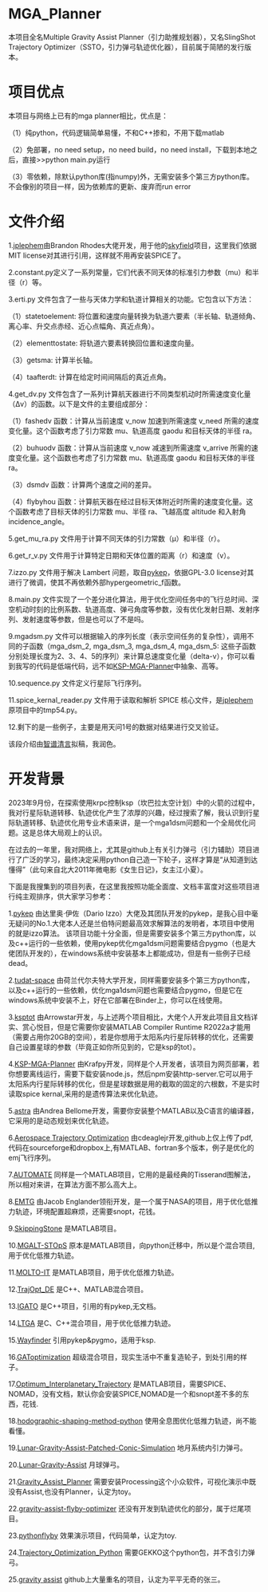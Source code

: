 # MGA_Planner

本项目全名Multiple Gravity Assist Planner（引力助推规划器），又名SlingShot Trajectory Optimizer（SSTO，引力弹弓轨迹优化器），目前属于简陋的发行版本。


# 项目优点

本项目与网络上已有的mga planner相比，优点是：

  （1）纯python，代码逻辑简单易懂，不和C++掺和，不用下载matlab

  （2）免部署，no need setup，no need build，no need install，下载到本地之后，直接>>python main.py运行

  （3）零依赖，除默认python库(指numpy)外，无需安装多个第三方python库。不会像别的项目一样，因为依赖库的更新、废弃而run error

# 文件介绍

1.[jplephem](https://github.com/brandon-rhodes/python-jplephem)由Brandon Rhodes大佬开发，用于他的[skyfield](https://github.com/skyfielders/python-skyfield/)项目，这里我们依据MIT license对其进行引用，这样就不用再安装SPICE了。

2.constant.py定义了一系列常量，它们代表不同天体的标准引力参数（mu）和半径（r）等。

3.erti.py 文件包含了一些与天体力学和轨道计算相关的功能。它包含以下方法：

  （1）statetoelement: 将位置和速度向量转换为轨道六要素（半长轴、轨道倾角、离心率、升交点赤经、近心点幅角、真近点角）。
       
  （2）elementtostate: 将轨道六要素转换回位置和速度向量。
       
  （3）getsma: 计算半长轴。
       
  （4）taafterdt: 计算在给定时间间隔后的真近点角。

4.get_dv.py 文件包含了一系列计算航天器进行不同类型机动时所需速度变化量（Δv）的函数。以下是文件的主要组成部分：

  （1）fashedv 函数：计算从当前速度 v_now 加速到所需速度 v_need 所需的速度变化量。这个函数考虑了引力常数 mu、轨道高度 gaodu 和目标天体的半径 ra。
       
  （2）buhuodv 函数：计算从当前速度 v_now 减速到所需速度 v_arrive 所需的速度变化量。这个函数也考虑了引力常数 mu、轨道高度 gaodu 和目标天体的半径 ra。
       
  （3）dsmdv 函数：计算两个速度之间的差异。
       
  （4）flybyhou 函数：计算航天器在经过目标天体附近时所需的速度变化量。这个函数考虑了目标天体的引力常数 mu、半径 ra、飞越高度 altitude 和入射角 incidence_angle。

5.get_mu_ra.py 文件用于计算不同天体的引力常数（μ）和半径（r）。

6.get_r_v.py 文件用于计算特定日期和天体位置的距离（r）和速度（v）。

7.izzo.py 文件用于解决 Lambert 问题，取自[pykep](https://github.com/esa/pykep)，依据GPL-3.0 license对其进行了微调，使其不再依赖外部hypergeometric_f函数。

8.main.py 文件实现了一个差分进化算法，用于优化空间任务中的飞行总时间、深空机动时刻的比例系数、轨道高度、弹弓角度等参数，没有优化发射日期、发射序列、发射速度等参数，但是也可以了不是吗。

9.mgadsm.py 文件可以根据输入的序列长度（表示空间任务的复杂性），调用不同的子函数（mga_dsm_2, mga_dsm_3, mga_dsm_4, mga_dsm_5: 这些子函数分别处理长度为2、3、4、5的序列）来计算总速度变化量（delta-v），你可以看到我写的代码是低端代码，远不如[KSP-MGA-Planner](https://github.com/Krafpy/KSP-MGA-Planner)中抽象、高等。

10.sequence.py 文件定义行星际飞行序列。

11.spice_kernal_reader.py 文件用于读取和解析 SPICE 核心文件，是[jplephem](https://github.com/brandon-rhodes/python-jplephem)原项目中的tmp54.py。

12.剩下的是一些例子，主要是用天问1号的数据对结果进行交叉验证。

该段介绍由[智谱清言](https://chatglm.cn/)拟稿，我润色。

# 开发背景

2023年9月份，在探索使用krpc控制ksp（坎巴拉太空计划）中的火箭的过程中，我对行星际轨道转移、轨迹优化产生了浓厚的兴趣，经过搜索了解，我认识到行星际轨道转移、轨迹优化用专业术语来讲，是一个mga1dsm问题和一个全局优化问题。这是总体大局观上的认识。

在过去的一年里，我对网络上，尤其是github上有关引力弹弓（引力辅助）项目进行了广泛的学习，最终决定采用python自己造一下轮子，这样才算是“从知道到达懂得”（此句来自北大2011年微电影《女生日记》，女主江小夏）。

下面是我搜集到的项目列表，在这里我按照功能全面度、文档丰富度对这些项目进行纯主观排序，供大家学习参考：

1.[pykep](https://github.com/esa/pykep)
由达里奥·伊佐（Dario Izzo）大佬及其团队开发的pykep，是我心目中毫无疑问的No.1.大佬本人还是兰伯特问题最高效求解算法的发明者，本项目中使用的就是izzo算法。
该项目功能十分全面，但是需要安装多个第三方python库，以及c++运行的一些依赖，使用pykep优化mga1dsm问题需要结合pygmo（也是大佬团队开发的），在windows系统中安装基本上都能成功，但是有一些例子已经dead。

2.[tudat-space](https://github.com/tudat-team/tudatpy)
由荷兰代尔夫特大学开发，同样需要安装多个第三方python库，以及c++运行的一些依赖，优化mga1dsm问题也需要结合pygmo，但是它在windows系统中安装不上，好在它部署在Binder上，你可以在线使用。

3.[ksptot](https://github.com/Arrowstar/ksptot)
由Arrowstar开发，与上述两个项目相比，大佬个人开发此项目且文档详实、赏心悦目，但是它需要你安装MATLAB Compiler Runtime R2022a才能用（需要占用你20GB的空间），若是你想用于太阳系内行星际转移的优化，还需要自己设置星球的参数（毕竟正如你所见到的，它是ksp的tot）。

4.[KSP-MGA-Planner](https://github.com/Krafpy/KSP-MGA-Planner)
由Krafpy开发，同样是个人开发者，该项目为网页部署，若你想要离线运行，需要下载安装node.js，然后npm安装http-server.它可以用于太阳系内行星际转移的优化，但是星球数据是用的截取的固定的六根数，不是实时读取spice kernal,采用的是遗传算法来优化轨迹。

5.[astra](https://github.com/andreabellome/astra)
由Andrea Bellome开发，需要你安装整个MATLAB以及C语言的编译器，它采用的是动态规划来优化轨迹。

6.[Aerospace Trajectory Optimization](https://sourceforge.net/projects/aero-trajectory-optimization/files/)
由cdeaglejr开发,github上仅上传了pdf,代码在sourceforge和dropbox上,有MATLAB、fortran多个版本，例子是优化的emj飞行序列。

7.[AUTOMATE](https://github.com/HadrienAFSA/AUTOMATE)
同样是一个MATLAB项目，它用的是最经典的Tisserand图解法，所以相对来讲，在算法方面不那么高大上。

8.[EMTG](https://github.com/nasa/EMTG)
由Jacob Englander领衔开发，是一个属于NASA的项目，用于优化低推力轨迹，环境配置超麻烦，还需要snopt，花钱。

9.[SkippingStone](https://github.com/rodyo/FEX-SkippingStone)
是MATLAB项目。

10.[MGALT-STOpS](https://github.com/jpcaldwell01/PI_MGALT_STOpS)
原本是MATLAB项目，向python迁移中，所以是个混合项目,用于优化低推力轨迹。

11.[MOLTO-IT](https://github.com/uc3m-aerospace/MOLTO-IT)
是MATLAB项目，用于优化低推力轨迹。

12.[TrajOpt_DE](https://github.com/padmanabhapsimha/TrajOpt_DE)
是C++、MATLAB混合项目。

13.[IGATO](https://github.com/tingspain/IGATO)
是C++项目，引用的有pykep,无文档。

14.[LTGA](https://github.com/Lpyshmily/LTGA)
是C、C++混合项目，用于优化低推力轨迹。

15.[Wayfinder](https://github.com/Muetdhiver-lab/Wayfinder)
引用pykep&pygmo，适用于ksp.

16.[GAToptimization](https://github.com/tomginsberg/GAToptimization)
超级混合项目，现实生活中不重复造轮子，到处引用的样子。

17.[Optimum_Interplanetary_Trajectory](https://github.com/AdamHibberd/Optimum_Interplanetary_Trajectory)
是MATLAB项目，需要SPICE、NOMAD，没有文档，默认你会安装SPICE,NOMAD是一个和snopt差不多的东西，花钱.

18.[hodographic-shaping-method-python](https://github.com/lstubbig/hodographic-shaping-method-python)
使用全息图优化低推力轨迹，尚不能看懂。

19.[Lunar-Gravity-Assist-Patched-Conic-Simulation](https://github.com/MatthewSlater12/Lunar-Gravity-Assist-Patched-Conic-Simulation)
地月系统内引力弹弓。

20.[Lunar-Gravity-Assist](https://github.com/swtnikita50/Lunar-Gravity-Assist)
月球弹弓。

21.[Gravity_Assist_Planner](https://github.com/Yourself1011/Gravity_Assist_Planner)
需要安装Processing这个小众软件，可视化演示中既没有Assist,也没有Planner，认定为toy。

22.[gravity-assist-flyby-optimizer](https://github.com/itchono/gravity-assist-flyby-optimizer)
还没有开发到轨迹优化的部分，属于烂尾项目。

23.[pythonflyby](https://github.com/kepler-69c/pythonFlyby)
效果演示项目，代码简单，认定为toy.

24.[Trajectory_Optimization_Python](https://github.com/camstillo/Trajectory_Optimization_Python)
需要GEKKO这个python包，并不含引力弹弓。

25.[gravity assist](https://github.com/search?q=gravity%20assist&type=repositories)
github上大量重名的项目，认定为平平无奇的张三。

